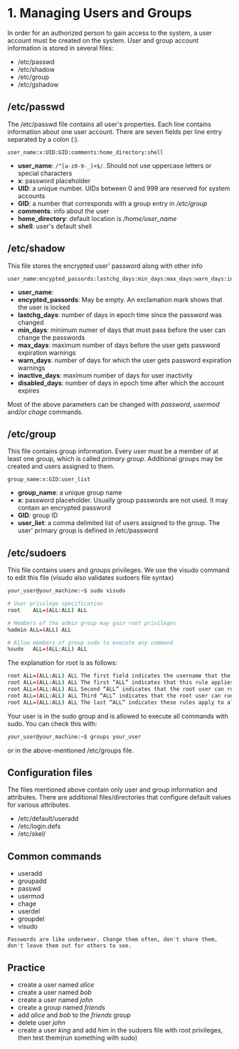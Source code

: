 # 1. Managing Users and Groups
In order for an authorized person to gain access to the system, a user account must be created on the system.
User and group account information is stored in several files:
- /etc/passwd
- /etc/shadow
- /etc/group
- /etc/gshadow

## /etc/passwd
The /etc/passwd file contains all user's properties. Each line contains information about one user account.
There are seven fields per line entry separated by a colon (:).

```plaintext
user_name:x:UID:GID:comments:home_directory:shell
```

- **user_name**: `/^[a-z0-9-_]+$/`. Should not use uppercase letters or special characters
- **x**: password placeholder
- **UID**: a unique number. UIDs between 0 and 999 are reserved for system accounts
- **GID**: a number that corresponds with a group entry in */etc/group*
- **comments**: info about the user
- **home_directory**: default location is */home/user_name*
- **shell**: user's default shell

## /etc/shadow
This file stores the encrypted user' password along with other info

```plaintext
user_name:encypted_passords:lastchg_days:min_days:max_days:warn_days:inactive_days:disabled_days:
```

- **user_name**:
- **encypted_passords**: May be empty. An exclamation mark shows that the user is locked
- **lastchg_days**: number of days in epoch time since the password was changed
- **min_days**: minimum numer of days that must pass before the user can change the passwords
- **max_days**: maximum number of days before the user gets password expiration warnings
- **warn_days**: number of days for which the user gets password expiration warnings
- **inactive_days**: maximum number of days for user inactivity
- **disabled_days**: number of days in epoch time after which the account expires

Most of the above parameters can be changed with *password*, *usermod* and/or *chage* commands.

## /etc/group
This file contains group information.
Every user must be a member of at least one group, which is called *primary group*.
Additional groups may be created and users assigned to them.

```plaintext
group_name:x:GID:user_list
```

- **group_name**: a unique group name
- **x**: password placeholder. Usually group passwords are not used. It may contain an encrypted password
- **GID**: group ID
- **user_liet**: a comma delimited list of users assigned to the group. The user' primary group is defined in /etc/password

## /etc/sudoers
This file contains users and groups privileges. We use the visudo command to edit this file (visudo also validates sudoers file syntax)

```bash
your_user@your_machine:~$ sudo visudo
```

```bash
# User privilege specification
root    ALL=(ALL:ALL) ALL

# Members of the admin group may gain root privileges
%admin ALL=(ALL) ALL

# Allow members of group sudo to execute any command
%sudo   ALL=(ALL:ALL) ALL
```
The explanation for root is as follows:
```bash
root ALL=(ALL:ALL) ALL The first field indicates the username that the rule will apply to (root).
root ALL=(ALL:ALL) ALL The first “ALL” indicates that this rule applies to all hosts.
root ALL=(ALL:ALL) ALL Second “ALL” indicates that the root user can run commands as all users.
root ALL=(ALL:ALL) ALL Third “ALL” indicates that the root user can run commands as all groups.
root ALL=(ALL:ALL) ALL The last “ALL” indicates these rules apply to all commands.
```

Your user is in the sudo group and is allowed to execute all commands with sudo. You can check this with:
```bash
your_user@your_machine:~$ groups your_user
```
or in the above-mentioned /etc/groups file.


## Configuration files
The files mentioned above contain only user and group information and attributes.
There are additional files/directories that configure default values for various attributes.

- /etc/default/useradd
- /etc/login.defs
- /etc/skel/

## Common commands
- useradd
- groupadd
- passwd
- usermod
- chage
- userdel
- groupdel
- visudo

```Passwords are like underwear. Change them often, don't share them, don't leave them out for others to see.```

## Practice
- create a user named *alice*
- create a user named *bob*
- create a user named *john*
- create a group named *friends*
- add *alice* and *bob* to the *friends* group
- delete user *john*
- create a user *king* and add him in the sudoers file with root privileges, then test them(run something with sudo)